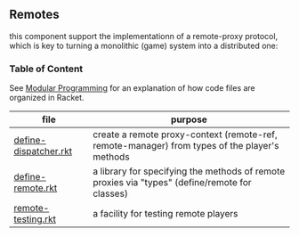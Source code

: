 ## Remotes 

this component support the implementationn of a remote-proxy protocol,
which is key to turning a monolithic (game) system into a distributed one:

### Table of Content


See [Modular Programming](https://felleisen.org/matthias/Thoughts/Modular_Programming.html)
for an explanation of how code files are organized in Racket.

| file | purpose |
|--------------------- | ------- |
| [define-dispatcher.rkt](define-dispatcher.rkt) | create a remote proxy-context (remote-ref, remote-manager) from types of the player's methods | 
| [define-remote.rkt](define-remote.rkt) | a library for specifying the methods of remote proxies via "types" (define/remote for classes) | 
| [remote-testing.rkt](remote-testing.rkt) | a facility for testing remote players | 






